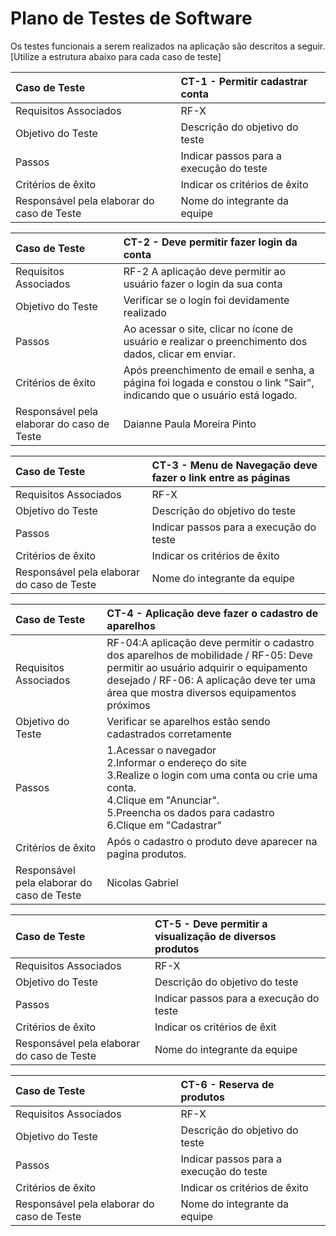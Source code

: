# Plano de Testes de Software


Os testes funcionais a serem realizados na aplicação são descritos a seguir. [Utilize a estrutura abaixo para cada caso de teste]

|Caso de Teste    | CT-1 - Permitir cadastrar conta |
|:---|:---|
| Requisitos Associados | RF-X |
| Objetivo do Teste | Descrição do objetivo do teste |
| Passos | Indicar passos para a execução do teste |
| Critérios de êxito | Indicar os critérios de êxito  |
| Responsável pela elaborar do caso de Teste | Nome do integrante da equipe |
 


|Caso de Teste    | CT-2 - Deve permitir fazer login da conta |
|:---|:---|
| Requisitos Associados | RF-2 A aplicação deve permitir ao usuário fazer o login da sua conta |
| Objetivo do Teste | Verificar se o login foi devidamente realizado |
| Passos | Ao acessar o site, clicar no ícone de usuário e realizar o preenchimento dos dados, clicar em enviar. |
| Critérios de êxito | Após preenchimento de email e senha, a página foi logada e constou o link "Sair", indicando que o usuário está logado. |
| Responsável pela elaborar do caso de Teste | Daianne Paula Moreira Pinto |

 

|Caso de Teste    | CT-3 - Menu de Navegação deve fazer o link entre as páginas  |
|:---|:---|
| Requisitos Associados | RF-X |
| Objetivo do Teste | Descrição do objetivo do teste |
| Passos | Indicar passos para a execução do teste |
| Critérios de êxito | Indicar os critérios de êxito  |
| Responsável pela elaborar do caso de Teste | Nome do integrante da equipe |

 

|Caso de Teste    | CT-4 - Aplicação deve fazer o cadastro de aparelhos |
|:---|:---|
| Requisitos Associados | RF-04:A aplicação deve permitir o cadastro dos aparelhos de mobilidade / RF-05: Deve permitir ao usuário adquirir o equipamento desejado / RF-06: A aplicação deve ter uma área que mostra diversos equipamentos próximos |
| Objetivo do Teste | Verificar se aparelhos estão sendo cadastrados corretamente |
| Passos | 1.Acessar o navegador<br>2.Informar o endereço do site<br>3.Realize o login com uma conta ou crie uma conta.<br>4.Clique em "Anunciar".<br>5.Preencha os dados para cadastro<br>6.Clique em "Cadastrar" |
| Critérios de êxito | Após o cadastro o produto deve aparecer na pagina produtos.  |
| Responsável pela elaborar do caso de Teste | Nicolas Gabriel |
 


|Caso de Teste    | CT-5 - Deve permitir a visualização de diversos produtos |
|:---|:---|
| Requisitos Associados | RF-X |
| Objetivo do Teste | Descrição do objetivo do teste |
| Passos | Indicar passos para a execução do teste |
| Critérios de êxito | Indicar os critérios de êxit  |
| Responsável pela elaborar do caso de Teste | Nome do integrante da equipe |



|Caso de Teste    | CT-6 - Reserva de produtos |
|:---|:---|
| Requisitos Associados | RF-X |
| Objetivo do Teste | Descrição do objetivo do teste |
| Passos | Indicar passos para a execução do teste |
| Critérios de êxito | Indicar os critérios de êxito  |
| Responsável pela elaborar do caso de Teste | Nome do integrante da equipe |
 
 
